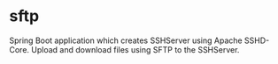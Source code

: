 # sftp
Spring Boot application which creates SSHServer using Apache SSHD-Core.  Upload and download files using SFTP to the SSHServer.
